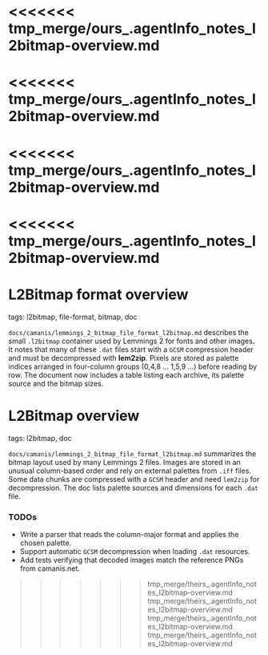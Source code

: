 <<<<<<< tmp_merge/ours_.agentInfo_notes_l2bitmap-overview.md
=======
<<<<<<< tmp_merge/ours_.agentInfo_notes_l2bitmap-overview.md
=======
<<<<<<< tmp_merge/ours_.agentInfo_notes_l2bitmap-overview.md
=======
<<<<<<< tmp_merge/ours_.agentInfo_notes_l2bitmap-overview.md
=======
# L2Bitmap format overview

tags: l2bitmap, file-format, bitmap, doc

`docs/camanis/lemmings_2_bitmap_file_format_l2bitmap.md` describes the small `.l2bitmap` container used by Lemmings 2 for fonts and other images. It notes that many of these `.dat` files start with a `GCSM` compression header and must be decompressed with **lem2zip**. Pixels are stored as palette indices arranged in four-column groups (0,4,8 … 1,5,9 …) before reading by row. The document now includes a table listing each archive, its palette source and the bitmap sizes.

# L2Bitmap overview

tags: l2bitmap, doc

`docs/camanis/lemmings_2_bitmap_file_format_l2bitmap.md` summarizes the bitmap layout used by many Lemmings 2 files. Images are stored in an unusual column-based order and rely on external palettes from `.iff` files. Some data chunks are compressed with a `GCSM` header and need `lem2zip` for decompression. The doc lists palette sources and dimensions for each `.dat` file.

### TODOs

- Write a parser that reads the column-major format and applies the chosen palette.
- Support automatic `GCSM` decompression when loading `.dat` resources.
- Add tests verifying that decoded images match the reference PNGs from camanis.net.
>>>>>>> tmp_merge/theirs_.agentInfo_notes_l2bitmap-overview.md
>>>>>>> tmp_merge/theirs_.agentInfo_notes_l2bitmap-overview.md
>>>>>>> tmp_merge/theirs_.agentInfo_notes_l2bitmap-overview.md
>>>>>>> tmp_merge/theirs_.agentInfo_notes_l2bitmap-overview.md
